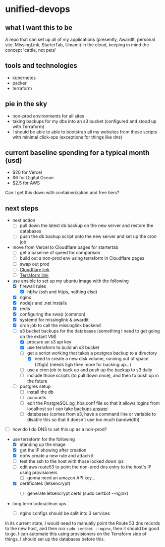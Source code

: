 # unified-devops

## what I want this to be

A repo that can set up all of my applications (presently, AwardIt, personal site, MissingLink, StarterTab, Umami) in the cloud, keeping in mind the concept 'cattle, not pets'

## tools and technologies

- kubernetes
- packer
- terraform

## pie in the sky

- non-prod environments for all sites
- taking backups for my dbs into an s3 bucket (configured and stood up with Terraform)
- I should be able to able to bootstrap all my websites from these scripts with minimal click-ops (exceptions for things like dns)

## current baseline spending for a typical month (usd)

- $20 for Vercel
- $6 for Digital Ocean
- $2.5 for AWS

Can I get this down with containerization and free tiers? 

## next steps

- next action
  - [ ] pull down the latest db backup on the new server and restore the databases
  - [ ] push the db backup script onto the new server and set up the cron job

- move from Vercel to Cloudflare pages for startertab
  - [ ] get a baseline of speed for comparison
  - [ ] build out a non-prod env using terraform in Cloudflare pages
  - [ ] swap out prod
  - [ ] [Cloudflare link](https://developers.cloudflare.com/pages/framework-guides/nextjs/deploy-a-nextjs-site/)
  - [ ] [Terraform link](https://registry.terraform.io/providers/cloudflare/cloudflare/latest/docs/resources/pages_project)

- use ansible to set up my ubuntu image with the following
  - [X] firewall rules
    - [X] hbfw (ssh and https, nothing else)
  - [X] nginx
  - [X] nodejs and .net installs
  - [X] redis
  - [X] configuring the swap (common)
  - [X] systemd for missinglink & awardit
  - [X] cron job to call the missinglink backend
  - [ ] s3 bucket backups for the databases (something I need to get going on the extant VM)
    - [X] procure an s3 api key
    - [X] use terraform to build an s3 bucket
    - [ ] get a script working that takes a postgres backup to a directory
      - [X] need to create a new disk volume, running out of space (20gb) (needs 5gb then more for backing up...)
    - [ ] use a cron job to back up and push up the backup to s3 daily
    - [ ] include those scripts (to pull down once), and then to push up in the future 
  - [ ] postgres setup
    - [ ] install the db
    - [ ] accounts
    - [ ] edit the PostgreSQL pg_hba.conf file so that it allows logins from localhost so I can take backups [answer](https://chat.openai.com/c/b51fb1c3-42ad-4ec0-ae07-6b261d9d01e3)
    - [ ] databases (comes from s3, have a command line or variable to disable this so that it doesn't use too much bandwidth)
- [ ] how do I do DNS to set this up as a non-prod? 

- use terraform for the following
  - [X] standing up the image
  - [X] get the IP showing after creation 
  - [X] nbfw create a new rule and attach it
  - [ ] test the ssh to the host with those locked down ips
  - [ ] edit aws route53 to point the non-prod dns entry to the host's IP using provisioners
    - [ ] gonna need an amazon API key...
  - [X] certificates (letsencrypt)
    - [ ] generate letsencrypt certs (sudo certbot --nginx)


- long term todos/clean ups
  - [ ] nginx configs should be split into 3 services


In its current state, I would need to manually point the Route 53 dns records to the new host, and then run `sudo certbot --nginx`, then it should be good to go. I can automate this using provisioners on the Terraform side of things. I should set up the databases before this. 